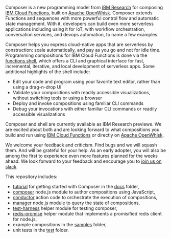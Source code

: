 Composer is a new programming model from [IBM
Research](https://ibm.biz/serverless-research) for composing [IBM
Cloud Functions](https://ibm.biz/openwhisk), built on [Apache
OpenWhisk](https://github.com/apache/incubator-openwhisk).  Composer
extends Functions and sequences with more powerful control flow and
automatic state management. With it, developers can build even more
serverless applications including using it for IoT, with workflow
orchestration, conversation services, and devops automation, to name a
few examples.

Composer helps you express cloud-native apps that are serverless by
construction: scale automatically, and pay as you go and not for idle
time. Programming compositions for IBM Cloud Functions is done via the
[functions shell](https://github.com/ibm-functions/shell), which
offers a CLI and graphical interface for fast, incremental, iterative,
and local development of serverless apps. Some additional highlights
of the shell include:

* Edit your code and program using your favorite text editor, rather than using a drag-n-drop UI
* Validate your compositions with readily accessible visualizations, without switching tools or using a browser
* Deploy and invoke compositions using familiar CLI commands
* Debug your invocations with either familiar CLI commands or readily accessible visualizations

Composer and shell are currently available as IBM Research
previews. We are excited about both and are looking forward to what
compositions you build and run using [IBM Cloud
Functions](https://ibm.biz/openwhisk) or directly on [Apache
OpenWhisk](https://github.com/apache/incubator-openwhisk).

We welcome your feedback and criticism. Find bugs and we will squash
them. And will be grateful for your help. As an early adopter, you
will also be among the first to experience even more features planned
for the weeks ahead. We look forward to your feedback and encourage
you to [join us on slack](http://ibm.biz/composer-users).

This repository includes:

 * [tutorial](docs) for getting started with Composer in the [docs](docs) folder,
 * [composer](composer.js) node.js module to author compositions using JavaScript,
 * [conductor](conductor.js) action code to orchestrate the execution of compositions,
 * [manager](manager.js) node.js module to query the state of compositions,
 * [test-harness](test-harness.js) helper module for testing composer,
 * [redis-promise](redis-promise.js) helper module that implements a promisified redis client for node.js,
 * example compositions in the [samples](samples) folder,
 * unit tests in the [test](test) folder.
